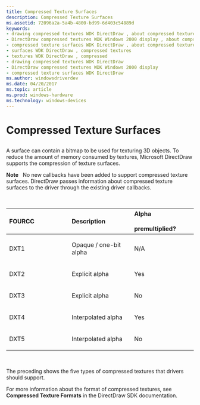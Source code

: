```yaml
---
title: Compressed Texture Surfaces
description: Compressed Texture Surfaces
ms.assetid: 72096a2a-5a4b-4800-bd99-6d403c54889d
keywords:
- drawing compressed textures WDK DirectDraw , about compressed texture surfaces
- DirectDraw compressed textures WDK Windows 2000 display , about compressed texture surfaces
- compressed texture surfaces WDK DirectDraw , about compressed texture surfaces
- surfaces WDK DirectDraw , compressed textures
- textures WDK DirectDraw , compressed
- drawing compressed textures WDK DirectDraw
- DirectDraw compressed textures WDK Windows 2000 display
- compressed texture surfaces WDK DirectDraw
ms.author: windowsdriverdev
ms.date: 04/20/2017
ms.topic: article
ms.prod: windows-hardware
ms.technology: windows-devices
---
```


# Compressed Texture Surfaces


## <span id="ddk_compressed_texture_surfaces_gg"></span><span id="DDK_COMPRESSED_TEXTURE_SURFACES_GG"></span>


A surface can contain a bitmap to be used for texturing 3D objects. To reduce the amount of memory consumed by textures, Microsoft DirectDraw supports the compression of texture surfaces.

**Note**   No new callbacks have been added to support compressed texture surfaces. DirectDraw passes information about compressed texture surfaces to the driver through the existing driver callbacks.

 

<table>
<colgroup>
<col width="33%" />
<col width="33%" />
<col width="33%" />
</colgroup>
<thead>
<tr class="header">
<th align="left">FOURCC</th>
<th align="left">Description</th>
<th align="left">Alpha
<div>
 
</div>
premultiplied?</th>
</tr>
</thead>
<tbody>
<tr class="odd">
<td align="left"><p>DXT1</p></td>
<td align="left"><p>Opaque / one-bit alpha</p></td>
<td align="left"><p>N/A</p></td>
</tr>
<tr class="even">
<td align="left"><p>DXT2</p></td>
<td align="left"><p>Explicit alpha</p></td>
<td align="left"><p>Yes</p></td>
</tr>
<tr class="odd">
<td align="left"><p>DXT3</p></td>
<td align="left"><p>Explicit alpha</p></td>
<td align="left"><p>No</p></td>
</tr>
<tr class="even">
<td align="left"><p>DXT4</p></td>
<td align="left"><p>Interpolated alpha</p></td>
<td align="left"><p>Yes</p></td>
</tr>
<tr class="odd">
<td align="left"><p>DXT5</p></td>
<td align="left"><p>Interpolated alpha</p></td>
<td align="left"><p>No</p></td>
</tr>
</tbody>
</table>

 

The preceding shows the five types of compressed textures that drivers should support.

For more information about the format of compressed textures, see **Compressed Texture Formats** in the DirectDraw SDK documentation.

 

 





